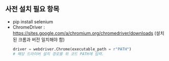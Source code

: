 ## 사전 설치 필요 항목 
- pip install selenium
- ChromeDriver : https://sites.google.com/a/chromium.org/chromedriver/downloads (설치된 크롬과 버전 일치해야 함)
  ```Python
  driver = webdriver.Chrome(executable_path = r"PATH")
  # 해당 드라이버 설치 경로를 위 코드 PATH에 입력. 
  ```
